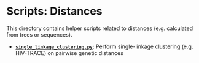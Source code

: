 # Scripts: Distances
This directory contains helper scripts related to distances (e.g. calculated from trees or sequences).

* **[`single_linkage_clustering.py`](single_linkage_clustering.py):** Perform single-linkage clustering (e.g. HIV-TRACE) on pairwise genetic distances

